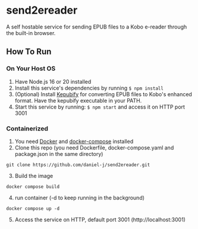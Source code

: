 # send2ereader

A self hostable service for sending EPUB files to a Kobo e-reader through the built-in browser.

## How To Run

### On Your Host OS

1. Have Node.js 16 or 20 installed
2. Install this service's dependencies by running `$ npm install`
3. (Optional) Install [Kepubify](https://github.com/pgaskin/kepubify) for converting EPUB files to Kobo's enhanced format. Have the kepubify executable in your PATH.
4. Start this service by running: `$ npm start` and access it on HTTP port 3001

### Containerized
1. You need [Docker](https://www.docker.com/) and [docker-compose](https://docs.docker.com/compose/) installed
2. Clone this repo (you need Dockerfile, docker-compose.yaml and package.json in the same directory)
```
git clone https://github.com/daniel-j/send2ereader.git
```
3. Build the image
```
docker compose build
```
4. run container (-d to keep running in the background)
```
docker compose up -d
```
5. Access the service on HTTP, default port 3001 (http://localhost:3001)
